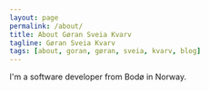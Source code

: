 ```yaml
---
layout: page
permalink: /about/
title: About Gøran Sveia Kvarv
tagline: Gøran Sveia Kvarv
tags: [about, goran, gøran, sveia, kvarv, blog]
---
```


I'm a software developer from Bodø in Norway.
